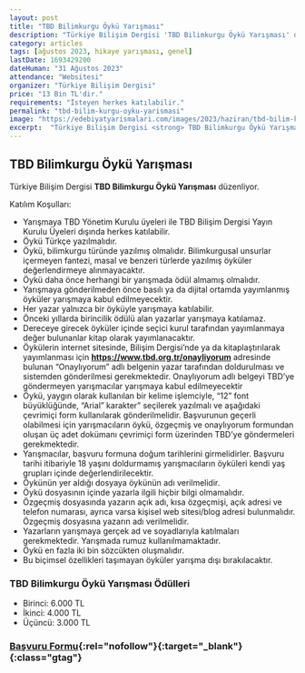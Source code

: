 ```yaml
---
layout: post
title: "TBD Bilimkurgu Öykü Yarışması"
description: "Türkiye Bilişim Dergisi 'TBD Bilimkurgu Öykü Yarışması' düzenliyor."
category: articles
tags: [ağustos 2023, hikaye yarışması, genel]
lastDate: 1693429200
dateHuman: "31 Ağustos 2023"
attendance: "Websitesi"
organizer: "Türkiye Bilişim Dergisi"
price: "13 Bin TL'dir."
requirements: "İsteyen herkes katılabilir."
permalink: "tbd-bilim-kurgu-oyku-yarismasi"
image: "https://edebiyatyarismalari.com/images/2023/haziran/tbd-bilim-kurgu-oyku-yarismasi.jpg"
excerpt:  "Türkiye Bilişim Dergisi <strong> TBD Bilimkurgu Öykü Yarışması </strong> düzenliyor."
---
```


## TBD Bilimkurgu Öykü Yarışması
Türkiye Bilişim Dergisi **TBD Bilimkurgu Öykü Yarışması** düzenliyor.  

Katılım Koşulları:
- Yarışmaya TBD Yönetim Kurulu üyeleri ile TBD Bilişim Dergisi Yayın Kurulu Üyeleri dışında herkes katılabilir.
- Öykü Türkçe yazılmalıdır.
- Öykü, bilimkurgu türünde yazılmış olmalıdır. Bilimkurgusal unsurlar içermeyen fantezi, masal ve benzeri türlerde yazılmış öyküler değerlendirmeye alınmayacaktır.
- Öykü daha önce herhangi bir yarışmada ödül almamış olmalıdır.
- Yarışmaya gönderilmeden önce basılı ya da dijital ortamda yayımlanmış öyküler yarışmaya kabul edilmeyecektir.
- Her yazar yalnızca bir öyküyle yarışmaya katılabilir.
- Önceki yıllarda birincilik ödülü alan yazarlar yarışmaya katılamaz.
- Dereceye girecek öyküler içinde seçici kurul tarafından yayımlanmaya değer bulunanlar kitap olarak yayımlanacaktır.
- Öykülerin internet sitesinde, Bilişim Dergisi’nde ya da kitaplaştırılarak yayımlanması için **https://www.tbd.org.tr/onayliyorum** adresinde bulunan “Onaylıyorum” adlı belgenin yazar tarafından doldurulması ve sistemden gönderilmesi gerekmektedir. Onaylıyorum adlı belgeyi TBD’ye göndermeyen yarışmacılar yarışmaya kabul edilmeyecektir
- Öykü, yaygın olarak kullanılan bir kelime işlemciyle, “12” font büyüklüğünde, “Arial” karakter” seçilerek yazılmalı ve aşağıdaki çevrimiçi form kullanılarak gönderilmelidir. Başvurunun geçerli olabilmesi için yarışmacıların öykü, özgeçmiş ve onaylıyorum formundan oluşan üç adet dokümanı çevrimiçi form üzerinden TBD’ye göndermeleri gerekmektedir.
- Yarışmacılar, başvuru formuna doğum tarihlerini girmelidirler. Başvuru tarihi itibariyle 18 yaşını doldurmamış yarışmacıların öyküleri kendi yaş grupları içinde değerlendirilecektir.
- Öykünün yer aldığı dosyaya öykünün adı verilmelidir.
- Öykü dosyasının içinde yazarla ilgili hiçbir bilgi olmamalıdır.
- Özgeçmiş dosyasında yazarın açık adı, kısa özgeçmişi, açık adresi ve telefon numarası, ayrıca varsa kişisel web sitesi/blog adresi bulunmalıdır. Özgeçmiş dosyasına yazarın adı verilmelidir.
- Yazarların yarışmaya gerçek ad ve soyadlarıyla katılmaları gerekmektedir. Yarışmada rumuz kullanılmamaktadır.
- Öykü en fazla iki bin sözcükten oluşmalıdır.
- Bu biçimsel özellikleri taşımayan öyküler yarışma dışı bırakılacaktır.


### TBD Bilimkurgu Öykü Yarışması Ödülleri
- Birinci: 6.000 TL 
- İkinci: 4.000 TL
- Üçüncü: 3.000 TL


### [Başvuru Formu](https://www.tbd.org.tr/turkiye-bilisim-dergisi-2023-bilimkurgu-oyku-yarismasi/?ref=edebiyatyarismalari.com){:rel="nofollow"}{:target="_blank"}{:class="gtag"}